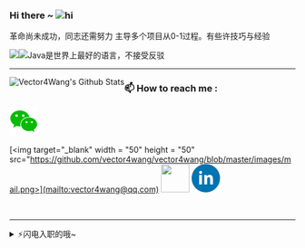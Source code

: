 ### Hi there ~ <img src="https://user-images.githubusercontent.com/1303154/88677602-1635ba80-d120-11ea-84d8-d263ba5fc3c0.gif" width="24px" alt="hi"/>

革命尚未成功，同志还需努力 主导多个项目从0-1过程。有些许技巧与经验

<img align="left" src="https://github-readme-stats.vercel.app/api/top-langs/?username=Vector4Wang" />


<img src="https://github.com/vector4wang/vector4wang/blob/master/images/fun.gif" width = "400" height = "250" alt="Java是世界上最好的语言，不接受反驳" align=center />




---

<img align="left" alt="Vector4Wang's Github Stats" src="https://github-readme-stats.vercel.app/api?username=Vector4Wang&show_icons=true&hide_border=true" />


### :mailbox: How to reach me : 
[<img target="_blank" width = "50" height = "50" src="https://github.com/vector4wang/vector4wang/blob/master/images/wechart.png"/>](https://github.com/vector4wang/vector4wang/blob/master/images/qcord.jpg)

[<img target="_blank" width = "50" height = "50" src="https://github.com/vector4wang/vector4wang/blob/master/images/mail.png>](mailto:vector4wang@qq.com)
[<img target="_blank" width = "50" height = "50" src="https://github.com/vector4wang/vector4wang/blob/master/images/qq.png"/>](tencent://AddContact/?fromId=45&fromSubId=1&subcmd=all&uin=772704457&website=www.oicqzone.com)
[<img target="_blank" width = "50" height = "50" src="https://github.com/vector4wang/vector4wang/blob/master/images/linkedin.png"/>](https://www.linkedin.com/in/vector-wang-ab042a10a/)

<br/>

---

<details>
<summary>⚡️闪电入职的哦~</summary>
<p align="center"><h3>顺丰科技常年开放Java、大数据、算法和产品等岗位，base深圳，有兴趣的私聊~</h3></p>
</details>


<!--
**vector4wang/vector4wang** is a ✨ _special_ ✨ repository because its `README.md` (this file) appears on your GitHub profile.

Here are some ideas to get you started:
[<img target="_blank" src="https://img.icons8.com/bubbles/50/000000/discord-logo.png"/>](https://discord.gg/3Ks7sMA)
- 🔭 I’m currently working on ...
- 🌱 I’m currently learning ...
- 👯 I’m looking to collaborate on ...
- 🤔 I’m looking for help with ...
- 💬 Ask me about ...
- 📫 How to reach me: ...
- 😄 Pronouns: ...
- ⚡ Fun fact: ...
-->
